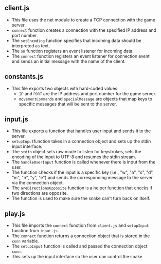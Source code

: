 ## client.js

- This file uses the net module to create a TCP connection with the game server.
- `connect` function creates a connection with the specified IP address and port number.
- The `setEncoding` function specifies that incoming data should be interpreted as text.
- The `on` function registers an event listener for incoming data.
- The `connect` function registers an event listener for connection event and sends an initial message with the name of the client.

## constants.js

- This file exports two objects with hard-coded values:
  - `IP` and `PORT` are the IP address and port number for the game server.
  - `movementCommands` and `specialMessage` are objects that map keys to specific messages that will be sent to the server.

## input.js

- This file exports a function that handles user input and sends it to the server.
- `setupInput`function takes in a connection object and sets up the stdin input interface.
- The `stdin` object sets raw mode to listen for keystrokes, sets the encoding of the input to UTF-8 and resumes the stdin stream.
- The `handleUserInput` function is called whenever there is input from the user.
- The function checks if the input is a specific key (i.e., "w", "a", "s", "d", "m", "n", "y", "e") and sends the corresponding message to the server via the connection object.
- The `areDirectionsOpposite` function is a helper function that checks if two directions are opposite.
- The function is used to make sure the snake can't turn back on itself.

## play.js

- This file imports the `connect` function from `client.js` and `setupInput` function from `input.js`.
- The `connect` function returns a connection object that is stored in the `conn` variable.
- The `setupInput` function is called and passed the connection object `conn`.
- This sets up the input interface so the user can control the snake.
